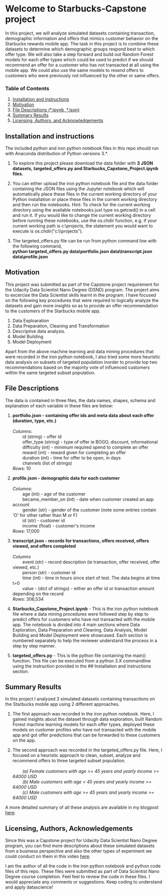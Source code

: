 # Welcome to Starbucks-Capstone project

In this project, we will analyze simulated datasets containing transaction, demographic information and offers that mimics customer behavior on the Starbucks rewards mobile app. The task in this project is to combine these datasets to determine which demographic groups respond best to which offer type. We will also take a step forward and build out Random Forest models for each offer types which could be used to predict if we should recommend an offer for a customer who has not transacted at all using the mobile app. We could also use the same models to resend offers to customers who were previously not influenced by the other or same offers.

### Table of Contents

1. [Installation and instructions](#installation)
2. [Motivation](#motivation)
3. [File Descriptions (*.ipynb, *.json)](#files)
4. [Summary Results](#summaryresults)
5. [Licensing, Authors, and Acknowledgements](#licensing)

## Installation and instructions <a name="installation"></a>

The included python and iron python notebook files in this repo should run with Anaconda distribution of Python versions 3.*.

1. To explore this project please download the data folder with **3 JSON datasets, targeted_offers.py and Starbucks_Capstone_Project.ipynb files**.

2. You can either upload the iron python notebook file and the data folder containing the JSON files using the Jupyter notebook which will automatically place these files in the current working directory of your Python installation or place these files in the current working directory and then run the notebooks.
Hint: To check for the current working directory using the available notebooks just type os.getcwd() in a cell and run it. If you would like to change the current working directory before running these notebooks, use the os.chdir function, e.g. if your current working path is c:\projects, the statement you would want to execute is os.chdir("c:&#92;&#92;projects").

3. The targeted_offers.py file can be run from python command line with the following command,<br/>
**python targeted_offers.py data\portfolio.json data\transcript.json data\profile.json**

## Motivation<a name="motivation"></a>

This project was submitted as part of the Capstone project requirement for the Udacity Data Scientist Nano Degree (DSND) program. The project aims to excercise the Data Scientist skills learnt in the program. I have focused on the following key procedures that were required to logically analyze the datasets and gain more insights so as to provide an offer recommendation to the customers of the Starbucks mobile app.
1. Data Exploaration
2. Data Preparation, Cleaning and Transformation
3. Descriptive data analysis.
4. Model Building
5. Model Deployment

Apart from the above machine learning and data mining procedures that were recorded in the iron python notebook, I also tried some more heuristic data analysis on subsets of targeted population inorder to provide top two recommendations based on the majority vote of influenced customers within the same targeted subset population. 
## File Descriptions <a name="files"></a>

The data is contained in three files, the data names, shapes, schema and explanation of each variable in these files are below:

1. **portfolio.json - containing offer ids and meta data about each offer (duration, type, etc.)**<br/><br/>
    *Columns*:<br/> 
&nbsp;&nbsp;&nbsp;&nbsp;&nbsp;&nbsp;&nbsp;&nbsp;id (string) - offer id<br/>
&nbsp;&nbsp;&nbsp;&nbsp;&nbsp;&nbsp;&nbsp;&nbsp;offer_type (string) - type of offer ie BOGO, discount, informational<br/>
&nbsp;&nbsp;&nbsp;&nbsp;&nbsp;&nbsp;&nbsp;&nbsp;difficulty (int) - minimum required spend to complete an offer<br/>
&nbsp;&nbsp;&nbsp;&nbsp;&nbsp;&nbsp;&nbsp;&nbsp;reward (int) - reward given for completing an offer<br/>
&nbsp;&nbsp;&nbsp;&nbsp;&nbsp;&nbsp;&nbsp;&nbsp;duration (int) - time for offer to be open, in days<br/>
&nbsp;&nbsp;&nbsp;&nbsp;&nbsp;&nbsp;&nbsp;&nbsp;channels (list of strings)<br/>
    *Rows*: 10 

2. **profile.json - demographic data for each customer**<br/><br/>
    *Columns*:<br/>
&nbsp;&nbsp;&nbsp;&nbsp;&nbsp;&nbsp;&nbsp;&nbsp;age (int) - age of the customer<br/>
&nbsp;&nbsp;&nbsp;&nbsp;&nbsp;&nbsp;&nbsp;&nbsp;became_member_on (int) - date when customer created an app account<br/>
&nbsp;&nbsp;&nbsp;&nbsp;&nbsp;&nbsp;&nbsp;&nbsp;gender (str) - gender of the customer (note some entries contain 'O' for other rather than M or F)<br/>
&nbsp;&nbsp;&nbsp;&nbsp;&nbsp;&nbsp;&nbsp;&nbsp;id (str) - customer id<br/>
&nbsp;&nbsp;&nbsp;&nbsp;&nbsp;&nbsp;&nbsp;&nbsp;income (float) - customer's income<br/>
    *Rows*: 17,000
	
3. **transcript.json - records for transactions, offers received, offers viewed, and offers completed**<br/><br/>
    *Columns*<br/>
&nbsp;&nbsp;&nbsp;&nbsp;&nbsp;&nbsp;&nbsp;&nbsp;event (str) - record description (ie transaction, offer received, offer viewed, etc.)<br/>
&nbsp;&nbsp;&nbsp;&nbsp;&nbsp;&nbsp;&nbsp;&nbsp;person (str) - customer id<br/>
&nbsp;&nbsp;&nbsp;&nbsp;&nbsp;&nbsp;&nbsp;&nbsp;time (int) - time in hours since start of test. The data begins at time t=0<br/>
&nbsp;&nbsp;&nbsp;&nbsp;&nbsp;&nbsp;&nbsp;&nbsp;value - (dict of strings) - either an offer id or transaction amount depending on the record<br/>
    *Rows*: 306,534

4. **Starbucks_Capstone_Project.ipynb** - 
    This is the iron python notebook file where a data mining procedures were followed step by step to predict offers for customers who have not transacted with the mobile app. The notebook is divided into 4 main sections where Data Exploration, Data Preparation and Cleaning, Data Analysis, Model Building and Model Deployment were showcased. Each section is numbered separately to help the reviewer understand the process in a step by step manner.

5. **targeted_offers.py** -
    This is the python file containing the main() function. This file can be executed from a python 3.X commandline using the instruction provided in the ## Installation and instructions <a name="installation"></a> section.
	
## Summary Results<a name="results"></a>

In this project I analyzed 3 simulated datasets containing transactions on the Starbucks mobile app using 2 different approaches.

1. The first approach was recorded in the iron python notebook. Here, I gained insights about the dataset through data exploration, built Random Forest machine learning models for each offer types, deployed these models on customer profiles who have not transacted with the mobile app and got offer predictions that can be forwarded to these customers on the app.

2. The second approach was recorded in the targeted_offers.py file. Here, I focused on a heuristic approach to clean, subset, analyze and recommend offers to three targeted subset population.<br/><br/>
&nbsp;&nbsp;&nbsp;&nbsp;&nbsp;&nbsp;&nbsp;&nbsp;*(a) Female customers with age >= 45 years and yearly income >= 64000 USD<br/>*
&nbsp;&nbsp;&nbsp;&nbsp;&nbsp;&nbsp;&nbsp;&nbsp;*(b) Male customers with age < 45 years and yearly income >= 64000 USD<br/>*
&nbsp;&nbsp;&nbsp;&nbsp;&nbsp;&nbsp;&nbsp;&nbsp;*(c) Male customers with age >= 45 years and yearly income >= 64000 USD<br/>*

A more detailed summary of all these analysis are available in my blogpost [here]().

## Licensing, Authors, Acknowledgements<a name="licensing"></a>
Since this was a Capstone project for Udacity Data Scientist Nano Degree program, you can find more descriptions about these simulated datasets from a business perspective and also the other types of experiment we could conduct on them in this video [here](https://classroom.udacity.com/nanodegrees/nd025/parts/84260e1f-2926-4127-895f-cc4432b05059/modules/80c955ce-72f2-403a-9bf5-cc58636dab9d/lessons/d6285247-6bc0-4783-b118-6f41981b9469/concepts/480e9dc2-4726-4582-81d7-3b8e6a863450). 

I am the author of all the code in the iron python notebook and python code files of this repo. These files were submitted as part of Data Scientist Nano Degree course completion. Feel feel to review the code in these files. I would appreciate any comments or suggestions. Keep coding to understand and apply datascience!